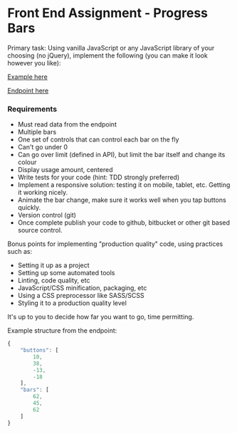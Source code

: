 # Front End Assignment - Progress Bars
Primary task: Using vanilla JavaScript or any JavaScript library of your choosing (no jQuery), implement the following (you can make it look however you like):

[Example here](http://static.optus.com.au/pei/progress-bars-demo.ogv)

[Endpoint here](http://pb-api.herokuapp.com/bars)

### Requirements
* Must read data from the endpoint 
* Multiple bars
* One set of controls that can control each bar on the fly
* Can't go under 0
* Can go over limit (defined in API), but limit the bar itself and change its colour
* Display usage amount, centered
* Write tests for your code (hint: TDD strongly preferred)
* Implement a responsive solution: testing it on mobile, tablet, etc. Getting it working nicely.
* Animate the bar change, make sure it works well when you tap buttons quickly.
* Version control (git)
* Once complete publish your code to github, bitbucket or other git based source control.

Bonus points for implementing "production quality" code, using practices such as:

* Setting it up as a project
* Setting up some automated tools
* Linting, code quality, etc
* JavaScript/CSS minification, packaging, etc
* Using a CSS preprocessor like SASS/SCSS
* Styling it to a production quality level

It's up to you to decide how far you want to go, time permitting.

Example structure from the endpoint:

```js
{  
    "buttons": [ 
        10,
        38,
        -13,
        -18
    ],
    "bars": [
        62,
        45,
        62
    ]
}
```
